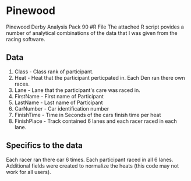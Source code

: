 # Pinewood
Pinewood Derby Analysis Pack 90
#R File
The attached R script povides a number of analytical combinations of the data that I was given from the racing software.

## Data
1. Class - Class rank of participant. 
2. Heat - Heat that the participant perticpated in.  Each Den ran there own races.
3. Lane - Lane that the participant's care was raced in.
4. FirstName - First name of Participant
5. LastName - Last name of Participant
6. CarNumber - Car identification number
7. FinishTime - Time in Seconds of the cars finish time per heat
8. FinishPlace - Track contained 6 lanes and each racer raced in each lane.  

## Specifics to the data
Each racer ran there car 6 times.  Each participant raced in all 6 lanes.  Additional fields were created to normalize the heats (this code may not work for all users).


